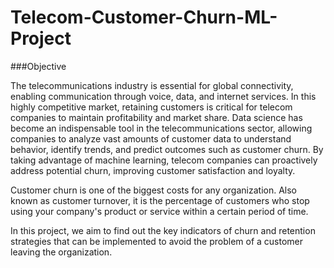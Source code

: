 # Telecom-Customer-Churn-ML-Project


###Objective

The telecommunications industry is essential for global connectivity, enabling communication through voice, data, and internet services. In this highly competitive market, retaining customers is critical for telecom companies to maintain profitability and market share. Data science has become an indispensable tool in the telecommunications sector, allowing companies to analyze vast amounts of customer data to understand behavior, identify trends, and predict outcomes such as customer churn. By taking advantage of machine learning, telecom companies can proactively address potential churn, improving customer satisfaction and loyalty.

Customer churn is one of the biggest costs for any organization. Also known as customer turnover, it is the percentage of customers who stop using your company's product or service within a certain period of time.

In this project, we aim to find out the key indicators of churn and retention strategies that can be implemented to avoid the problem of a customer leaving the organization.
